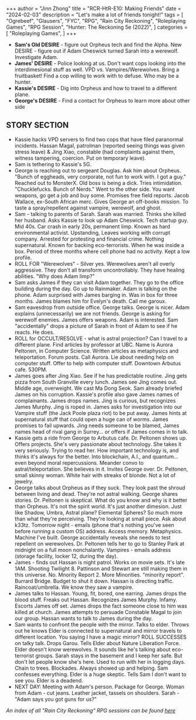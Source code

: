 +++
author = "Jinn Zhong"
title = "RCR-HtR-E10: Making Friends"
date = "2024-02-03"
description = "Let's make a lot of friends tonight!"
tags = [
    "Ogrebeef",
    "Glausers",
    "FYC",
    "RPG",
    "Rain City Reckoning",
    "Roleplaying Games",
    "RPG Session",
    "Hunter: The Reckoning 5e (2022)",
]
categories = [
    "Roleplaying Games",
]
+++
* **Sam's Old DESIRE** - figure out Orpheus tech and find the Alpha. New DESIRE - figure out if Adam Cheswick turned Sarah into a werewolf. Investigate Adam.
* **James' DESIRE** - Police looking at us. Don't want cops looking into the interdimesional stuff as well. VPD vs. Vampires/Werewolves. Bring a fruitbasket! Find a cop willing to work with to defuse. Who may be a hunter.
* **Kassie's DESIRE** - Dig into Orpheus and how to travel to a different plane. 
* **George's DESIRE** - Find a contact for Orpheus to learn more about other side

## STORY SECTION
* Kassie hacks VPD servers to find two cops that have filed paranormal incidents. Hassan Magal, patrolman (reported seeing things was given stress leave) & Jing Xiao, constable (had complaints against them, witness tampering, coercion. Put on temporary leave).
* Sam is tethering to Kassie's 5G. 
* George is reaching out to sergeant Douglas. Ask him about Orpheus. "Bunch of eggheads, very corporate, not fun to work with. I got a guy." Reached out to MonsterX. Old boss is being a dick. Tries intimidation. "Chucklefucks. Bunch of Nerds." Went to the other side. You want weapons, go get a job and buy some. Promises free field reports. Jacob Wallace, ex-South African merc. Gives George an off-books mission. To taste a spray/repellent against vampire, werewolf, and ghost. 
* Sam - talking to parents of Sarah. Sarah was married. Thinks she killed her husband. Asks Kassie to look up Adam Cheswick. Tech startup guy. Mid 40s. Car crash in early 20s, permanent limp. Known as hard environmental activist. Upstanding, Leaves working with corrupt company. Arrested for protesting and financial crime. Nothing supernatural. Known for backing eco-terrorists. When he was inside a box. Period of three months where cell phone had no activity. Kept a low profile. 
* ROLL FOR "Werewolves" - Silver yes. Werewolves aren't all overly aggressive. They don't all transform uncontrollably. They have healing abilities. "Why does Adam limp?"
* Sam asks James if they can visit Adam together. They go to the office building during the day. Go up to Rainmaker. Adam is talking on the phone. Adam surprised with James barging in. Was in box for three months. James blames him for Evelyn's death. Call me garoux. 
* Sam eavesdrop from outside office. George talks. George is nicer. Adam explains (unnecessarily) we are not friends. George is asking for werewolf enemies. James offers weapons. Adam is interested. Sam "accidentally" drops a picture of Sarah in front of Adam to see if he reacts. He does.
* ROLL for OCCULT/RESOLVE - what is astral projection? Can I travel to a different plane. Find articles by professor at UBC. Name is Aurora Peltonen, in Computer Science. Written articles as metaphysics and teleportation. Forum posts. Call Aurora. Lie about needing help on computer stuff. Offer to help with computer stuff. Downtown Arbutus cafe. 530PM.
* James goes after Jing Xiao. See if he has predictable routine. Jing gets pizza from South Granville every lunch. James see Jing comes out. Middle age, overweight. We cast Ma Dong Seok. Sam already briefed James on his corruption. Kassie's profile also gave James names of complainants. James drops names. Jing is curious, but recognizes James Murphy.  Jing is roped in. James asks for investigation into our Vampire stuff (the Jack Poole plaza riot) to be put away. James hints at supernatural stuff that could open a huge can of worms. James promises to fail upwards. Jing needs someone to be blamed, James names head of rival gang in Surrey... or offers if James comes in to talk.
* Kassie gets a ride from George to Arbutus cafe. Dr. Peltonen shows up. Offers projects. She's very passionate about technology. She takes it very seriously. Trying to read her. How important technology is, and thinks it's always for the better. Into blockchain, A.I., and quantum... even beyond moral repercussions. Meander convo to astral/teleportation. She believes in it. Invites George over. Dr. Peltonen, small skinny woman. White hair with streaks of blonde. Not a lot of jewelry.
* George talks about Orpheus as if they suck. They look past the shroud between living and dead. They're not astral walking. George shares stories. Dr. Peltonen is skeptical. What do you know and why is it better than Orpheus. It's not the spirit world. It's just another dimesion. Just like Shadow, Umbra, Astral plane? Elemental Spheres? So much more than what they're perceiving. They're looking at small piece. Ask about k33tz.  Tomorrow night - emails (phone that's  nothing you've seen before running a custom OS) address. Access memory. Metaphysics. Machine I've built. George accidentally reveals she needs to test repellent on werewolves. Dr. Peltonen tells her to go to Stanley Park at midnight on a full moon nonchalantly. Vampires - emails address (storage facility, locker 12, during the day).
* James - finds out Hassan is night patrol. Works on movie sets. It's late 1AM. Shooting Twilight 8. Pattinson and Stewart are still making them in this universe. No. Mnority Report 2. More Minorities. "minority report". Burrard Bridge. Budget to shut it down. Hassan is directing traffic. Raincoat/umbrella. We know they saw a vampire.
* James talks to Hassan. Young, fit, bored, one earring. James drops the blood stuff. Freaks out Hassan. Recognizes James Murphy. Infamy. Escorts James off set. James drops the fact someone close to him was killed at church. James attempts to persuade Constable Magal to join our group. Hassan wants to talk to James during the day.
* Sam wants to confront the people with the mirror. Talks to elder. Throws out he knows Elder is connected to supernatural and mirror travels to different location. You saying I have a magic mirror? ROLL SUCCESSES on talky talk. Drops Garou. Tells Elder about Nature Liberation Force. Elder doesn't know werewolves. It sounds like he's talking about eco-terrorist groups. Sarah stays in the basement and I keep her safe. But don't let people know she's here. Used to run with her in logging days. Chain to trees. Blockades. Always showed up and helping. Sam confesses everything. Elder is a huge skeptic. Tells Sam I don't want to see you. Elder is a deadend.
* NEXT DAY: Meeting with Adam's person. Package for George. Woman from Adam - cut jeans. Leather jacket, tassels on shoulders. Sarah - "Adam says you got guns for us?"

_An index of all "Rain City Reckoning" RPG sessions can be found [here](https://journal.jinnzhong.com/tags/rain-city-reckoning/)_

